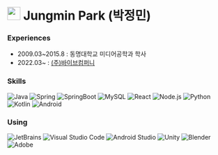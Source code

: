 <h1><img src="https://emojis.slackmojis.com/emojis/images/1531849430/4246/blob-sunglasses.gif?1531849430" width="30"/> Jungmin Park (박정민)</h1>

<h3>Experiences</h3>
<ul>
 <li> 2009.03~2015.8 : 동명대학교 미디어공학과 학사</li>
 <li> 2022.03~ : <a href="http://vaiv.kr/">(주)바이브컴퍼니</a></li>
</ul>

### Skills

![Java](https://img.shields.io/badge/Java-007396?style=flat-square&logo=Java&logoColor=white "Java")
![Spring](https://img.shields.io/badge/Spring-6DB33F?style=flat-square&logo=Spring&logoColor=white "Spring")
![SpringBoot](https://img.shields.io/badge/SpringBoot-6DB33F?style=flat-square&logo=SpringBoot&logoColor=white "SpringBoot")
![MySQL](https://img.shields.io/badge/MySQL-4479A1?style=flat-square&logo=MySQL&logoColor=white "MySQL")
![React](https://img.shields.io/badge/React-61DAFB?style=flat-square&logo=React&logoColor=white "React")
![Node.js](https://img.shields.io/badge/Node.js-339933?style=flat-square&logo=Node.js&logoColor=white "Node.js")
![Python](https://img.shields.io/badge/Python-3776AB?style=flat-square&logo=Python&logoColor=white "Python")
![Kotlin](https://img.shields.io/badge/Kotlin-0095D5?style=flat-square&logo=Kotlin&logoColor=white "Kotlin")
![Android](https://img.shields.io/badge/Android-3DDC84?style=flat-square&logo=Android&logoColor=white "Android")


### Using

![JetBrains](https://img.shields.io/badge/-JetBrains-000000?style=flat-square&logo=jetbrains&logoColor=white "JetBrains")
![Visual Studio Code](https://img.shields.io/badge/-Visual%20Studio%20Code-007ACC?style=flat-square&logo=visual-studio-code&logoColor=white "Visual Studio Code")
![Android Studio](https://img.shields.io/badge/-Android%20Studio-3DDC84?style=flat-square&logo=android-studio&logoColor=white "Android Studio")
![Unity](https://img.shields.io/badge/-Unity-000000?style=flat-square&logo=unity&logoColor=white "Unity")
![Blender](https://img.shields.io/badge/-Blender-F5792A?style=flat-square&logo=blender&logoColor=white "Blender")
![Adobe](https://img.shields.io/badge/-Adobe-FF0000?style=flat-square&logo=adobe&logoColor=white "Adobe")
